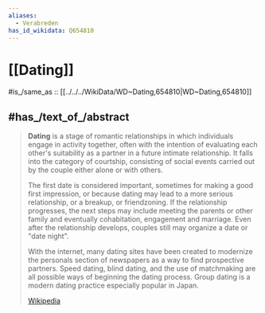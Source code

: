 ```yaml
---
aliases:
  - Verabreden
has_id_wikidata: Q654810
---
```


# [[Dating]] 

#is_/same_as :: [[../../../WikiData/WD~Dating,654810|WD~Dating,654810]] 

## #has_/text_of_/abstract 

> **Dating** is a stage of romantic relationships in which individuals engage in activity together, 
> often with the intention of evaluating each other's suitability as a partner in a future intimate relationship. 
> It falls into the category of courtship, consisting of social events carried out by the couple either alone or with others.
>
> The first date is considered important, sometimes for making a good first impression, or because dating may lead to a more serious relationship, or a breakup, or friendzoning. If the relationship progresses, the next steps may include meeting the parents or other family and eventually cohabitation, engagement and marriage. Even after the relationship develops, couples still may organize a date or "date night".
>
> With the internet, many dating sites have been created to modernize the personals section of newspapers as a way to find prospective partners. Speed dating, blind dating, and the use of matchmaking are all possible ways of beginning the dating process. Group dating is a modern dating practice especially popular in Japan.
>
> [Wikipedia](https://en.wikipedia.org/wiki/Dating)

 